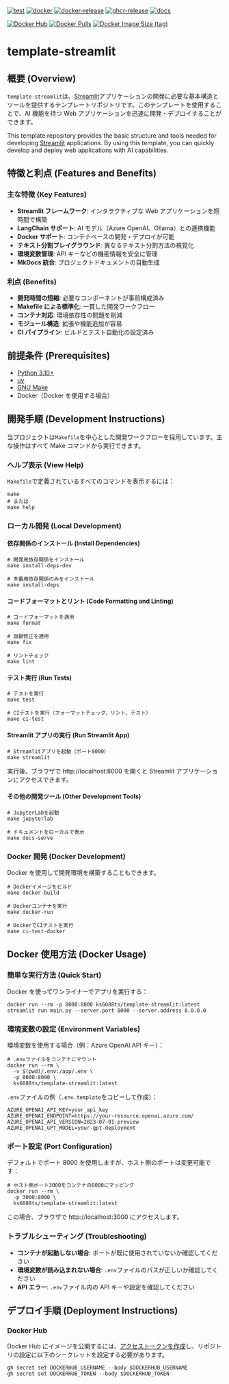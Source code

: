 [![test](https://github.com/ks6088ts-labs/template-streamlit/actions/workflows/test.yaml/badge.svg?branch=main)](https://github.com/ks6088ts-labs/template-streamlit/actions/workflows/test.yaml?query=branch%3Amain)
[![docker](https://github.com/ks6088ts-labs/template-streamlit/actions/workflows/docker.yaml/badge.svg?branch=main)](https://github.com/ks6088ts-labs/template-streamlit/actions/workflows/docker.yaml?query=branch%3Amain)
[![docker-release](https://github.com/ks6088ts-labs/template-streamlit/actions/workflows/docker-release.yaml/badge.svg)](https://github.com/ks6088ts-labs/template-streamlit/actions/workflows/docker-release.yaml)
[![ghcr-release](https://github.com/ks6088ts-labs/template-streamlit/actions/workflows/ghcr-release.yaml/badge.svg)](https://github.com/ks6088ts-labs/template-streamlit/actions/workflows/ghcr-release.yaml)
[![docs](https://github.com/ks6088ts-labs/template-streamlit/actions/workflows/github-pages.yaml/badge.svg)](https://github.com/ks6088ts-labs/template-streamlit/actions/workflows/github-pages.yaml)

<!-- Docker Hub URL and icon -->

[![Docker Hub](https://img.shields.io/docker/v/ks6088ts/template-streamlit?sort=semver)](https://hub.docker.com/r/ks6088ts/template-streamlit)
[![Docker Pulls](https://img.shields.io/docker/pulls/ks6088ts/template-streamlit)](https://hub.docker.com/r/ks6088ts/template-streamlit)
[![Docker Image Size (tag)](https://img.shields.io/docker/image-size/ks6088ts/template-streamlit/latest)](https://hub.docker.com/r/ks6088ts/template-streamlit)

# template-streamlit

## 概要 (Overview)

`template-streamlit`は、[Streamlit](https://streamlit.io/)アプリケーションの開発に必要な基本構造とツールを提供するテンプレートリポジトリです。このテンプレートを使用することで、AI 機能を持つ Web アプリケーションを迅速に開発・デプロイすることができます。

This template repository provides the basic structure and tools needed for developing [Streamlit](https://streamlit.io/) applications. By using this template, you can quickly develop and deploy web applications with AI capabilities.

## 特徴と利点 (Features and Benefits)

### 主な特徴 (Key Features)

- **Streamlit フレームワーク**: インタラクティブな Web アプリケーションを短時間で構築
- **LangChain サポート**: AI モデル（Azure OpenAI、Ollama）との連携機能
- **Docker サポート**: コンテナベースの開発・デプロイが可能
- **テキスト分割プレイグラウンド**: 異なるテキスト分割方法の視覚化
- **環境変数管理**: API キーなどの機密情報を安全に管理
- **MkDocs 統合**: プロジェクトドキュメントの自動生成

### 利点 (Benefits)

- **開発時間の短縮**: 必要なコンポーネントが事前構成済み
- **Makefile による標準化**: 一貫した開発ワークフロー
- **コンテナ対応**: 環境依存性の問題を削減
- **モジュール構造**: 拡張や機能追加が容易
- **CI パイプライン**: ビルドとテスト自動化の設定済み

## 前提条件 (Prerequisites)

- [Python 3.10+](https://www.python.org/downloads/)
- [uv](https://docs.astral.sh/uv/getting-started/installation/)
- [GNU Make](https://www.gnu.org/software/make/)
- Docker（Docker を使用する場合）

## 開発手順 (Development Instructions)

当プロジェクトは`Makefile`を中心とした開発ワークフローを採用しています。主な操作はすべて Make コマンドから実行できます。

### ヘルプ表示 (View Help)

`Makefile`で定義されているすべてのコマンドを表示するには：

```shell
make
# または
make help
```

### ローカル開発 (Local Development)

#### 依存関係のインストール (Install Dependencies)

```shell
# 開発用依存関係をインストール
make install-deps-dev

# 本番用依存関係のみをインストール
make install-deps
```

#### コードフォーマットとリント (Code Formatting and Linting)

```shell
# コードフォーマットを適用
make format

# 自動修正を適用
make fix

# リントチェック
make lint
```

#### テスト実行 (Run Tests)

```shell
# テストを実行
make test

# CIテストを実行（フォーマットチェック、リント、テスト）
make ci-test
```

#### Streamlit アプリの実行 (Run Streamlit App)

```shell
# Streamlitアプリを起動（ポート8000）
make streamlit
```

実行後、ブラウザで http://localhost:8000 を開くと Streamlit アプリケーションにアクセスできます。

#### その他の開発ツール (Other Development Tools)

```shell
# JupyterLabを起動
make jupyterlab

# ドキュメントをローカルで表示
make docs-serve
```

### Docker 開発 (Docker Development)

Docker を使用して開発環境を構築することもできます。

```shell
# Dockerイメージをビルド
make docker-build

# Dockerコンテナを実行
make docker-run

# DockerでCIテストを実行
make ci-test-docker
```

## Docker 使用方法 (Docker Usage)

### 簡単な実行方法 (Quick Start)

Docker を使ってワンライナーでアプリを実行する：

```shell
docker run --rm -p 8000:8000 ks6088ts/template-streamlit:latest streamlit run main.py --server.port 8000 --server.address 0.0.0.0
```

### 環境変数の設定 (Environment Variables)

環境変数を使用する場合（例：Azure OpenAI API キー）：

```shell
# .envファイルをコンテナにマウント
docker run --rm \
  -v $(pwd)/.env:/app/.env \
  -p 8000:8000 \
  ks6088ts/template-streamlit:latest
```

`.env`ファイルの例（`.env.template`をコピーして作成）：

```
AZURE_OPENAI_API_KEY=your_api_key
AZURE_OPENAI_ENDPOINT=https://your-resource.openai.azure.com/
AZURE_OPENAI_API_VERSION=2023-07-01-preview
AZURE_OPENAI_GPT_MODEL=your-gpt-deployment
```

### ポート設定 (Port Configuration)

デフォルトでポート 8000 を使用しますが、ホスト側のポートは変更可能です：

```shell
# ホスト側ポート3000をコンテナの8000にマッピング
docker run --rm \
  -p 3000:8000 \
  ks6088ts/template-streamlit:latest
```

この場合、ブラウザで http://localhost:3000 にアクセスします。

### トラブルシューティング (Troubleshooting)

- **コンテナが起動しない場合**: ポートが既に使用されていないか確認してください
- **環境変数が読み込まれない場合**: `.env`ファイルのパスが正しいか確認してください
- **API エラー**: `.env`ファイル内の API キーや設定を確認してください

## デプロイ手順 (Deployment Instructions)

### Docker Hub

Docker Hub にイメージを公開するには、[アクセストークンを作成](https://app.docker.com/settings/personal-access-tokens/create)し、リポジトリの設定に以下のシークレットを設定する必要があります。

```shell
gh secret set DOCKERHUB_USERNAME --body $DOCKERHUB_USERNAME
gh secret set DOCKERHUB_TOKEN --body $DOCKERHUB_TOKEN
```
